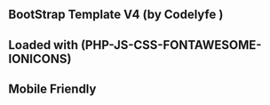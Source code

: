## BootStrap Template V4 (by Codelyfe )

## Loaded with (PHP-JS-CSS-FONTAWESOME-IONICONS)

## Mobile Friendly 









